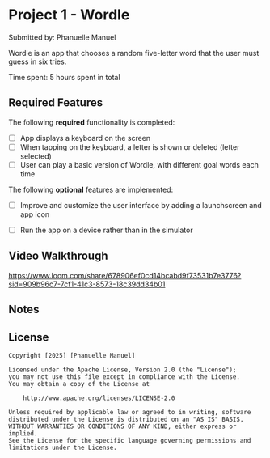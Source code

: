 # Project 1 - Wordle

Submitted by: Phanuelle Manuel

Wordle is an app that chooses a random five-letter word that the user must guess in six tries.  

Time spent: 5 hours spent in total

## Required Features

The following **required** functionality is completed:

- [ ] App displays a keyboard on the screen
- [ ] When tapping on the keyboard, a letter is shown or deleted (letter selected)
- [ ] User can play a basic version of Wordle, with different goal words each time

The following **optional** features are implemented:

- [ ] Improve and customize the user interface by adding a launchscreen and app icon
- [ ] Run the app on a device rather than in the simulator


## Video Walkthrough
https://www.loom.com/share/678906ef0cd14bcabd9f73531b7e3776?sid=909b96c7-7cf1-41c3-8573-18c39dd34b01 

## Notes

## License

    Copyright [2025] [Phanuelle Manuel]

    Licensed under the Apache License, Version 2.0 (the "License");
    you may not use this file except in compliance with the License.
    You may obtain a copy of the License at

        http://www.apache.org/licenses/LICENSE-2.0

    Unless required by applicable law or agreed to in writing, software
    distributed under the License is distributed on an "AS IS" BASIS,
    WITHOUT WARRANTIES OR CONDITIONS OF ANY KIND, either express or implied.
    See the License for the specific language governing permissions and
    limitations under the License.
